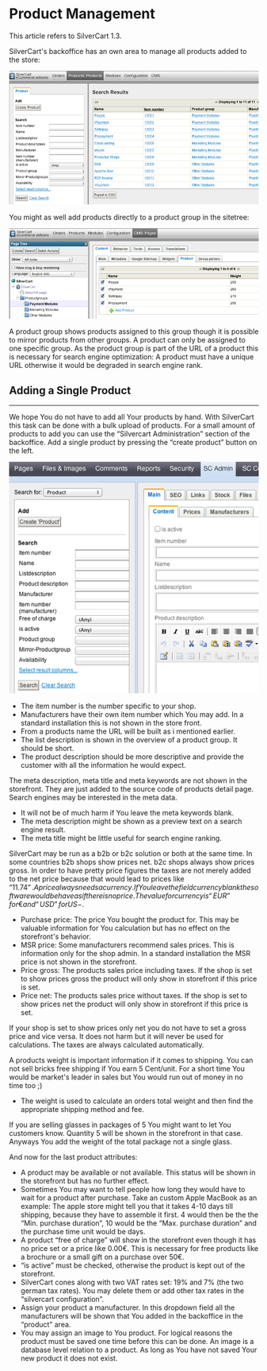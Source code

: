 # Product Management

This article refers to SilverCart 1.3.

SilverCart's backoffice has an own area to manage all products added to the store:

![](_images/productadmin1_3.png)

You might as well add products directly to a product group in the sitetree:

![](_images/productcms1_3.png)

A product group shows products assigned to this group though it is possible to mirror products from other groups. A product can only be assigned to one specific group. As the product group is part of the URL of a product this is necessary for search engine optimization: A product must have a unique URL otherwise it would be degraded in search engine rank.
## Adding a Single Product
- - -

We hope You do not have to add all Your products by hand. With SilverCart this task can be done with a bulk upload of products. For a small amount of products to add you can use the “Silvercart Administration” section of the backoffice. Add a single product by pressing the “create product” button on the left.

![](_images/admincreateproduct_1-2.png)


* The item number is the number specific to your shop.
* Manufacturers have their own item number which You may add. In a standard installation this is not shown in the store front.
* From a products name the URL will be built as i mentioned earlier.
* The list description is shown in the overview of a product group. It should be short.
* The product description should be more descriptive and provide the customer with all the information he would expect.


The meta description, meta title and meta keywords are not shown in the storefront. They are just added to the source code of products detail page. Search engines may be interested in the meta data.


* It will not be of much harm if You leave the meta keywords blank.
* The meta description might be shown as a preview text on a search engine result.
* The meta title might be little useful for search engine ranking.


SilverCart may be run as a b2b or b2c solution or both at the same time. In some countries b2b shops show prices net. b2c shops always show prices gross. In order to have pretty price figures the taxes are not merely added to the net price because that would lead to prices like “11.74$”. A price always needs a currency. If You leave the field currency blank the software would behave as if there is no price. The value for currency is “EUR” for € and “USD” for US-$.

   
* Purchase price: The price You bought the product for. This may be valuable information for You calculation but has no effect on the storefront's behavior.   
* MSR price: Some manufacturers recommend sales prices. This is information only for the shop admin. In a standard installation the MSR price is not shown in the storefront.   
* Price gross: The products sales price including taxes. If the shop is set to show prices gross the product will only show in storefront if this price is set.   
* Price net: The products sales price without taxes. If the shop is set to show prices net the product will only show in storefront if this price is set.   
   

If your shop is set to show prices only net you do not have to set a gross price and vice versa. It does not harm but it will never be used for calculations. The taxes are always calculated automatically.

A products weight is important information if it comes to shipping. You can not sell bricks free shipping if You earn 5 Cent/unit. For a short time You would be market's leader in sales but You would run out of money in no time too ;)

   
* The weight is used to calculate an orders total weight and then find the appropriate shipping method and fee.   
   

If you are selling glasses in packages of 5 You might want to let You customers know. Quantity 5 will be shown in the storefront in that case. Anyways You add the weight of the total package not a single glass.

And now for the last product attributes:

   
* A product may be available or not available. This status will be shown in the storefront but has no further effect.
* Sometimes You may want to tell people how long they would have to wait for a product after purchase. Take an custom Apple MacBook as an example: The apple store might tell you that it takes 4-10 days till shipping, because they have to assemble it first. 4 would then be the the “Min. purchase duration”, 10 would be the “Max. purchase duration” and the purchase time unit would be days.   
* A product “free of charge” will show in the storefront even though it has no price set or a price like 0.00€. This is necessary for free products like a brochure or a small gift on a purchase over 50€.   
* “is active” must be checked, otherwise the product is kept out of the storefront.   
* SilverCart cones along with two VAT rates set: 19% and 7% (the two german tax rates). You may delete them or add other tax rates in the “silvercart configuration”.   
* Assign your product a manufacturer. In this dropdown field all the manufacturers will be shown that You added in the backoffice in the “product” area.   
* You may assign an image to You product. For logical reasons the product must be saved one time before this can be done. An image is a database level relation to a product. As long as You have not saved Your new product it does not exist.   
   
